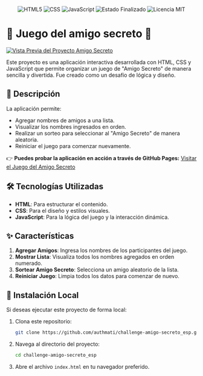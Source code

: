 <p align="center">
   <img src="https://img.shields.io/badge/html5-%239046cf?style=for-the-badge&logo=html5&logoColor=white" alt="HTML5">
   <img src="https://img.shields.io/badge/css-%239046cf?style=for-the-badge&logo=css&logoColor=white" alt="CSS">
   <img src="https://img.shields.io/badge/javascript-%239046cf?style=for-the-badge&logo=javascript&logoColor=white" alt="JavaScript">
   <img src="https://img.shields.io/badge/finalizado-%239046cf?style=for-the-badge&logoColor=white&label=estado&labelColor=%23242424" alt="Estado Finalizado">
   <img src="https://img.shields.io/badge/mit-%239046cf?style=for-the-badge&logoColor=white&label=licencia&labelColor=%23242424" alt="Licencia MIT">
</p>

# 🎁 Juego del amigo secreto 🎁

[![Vista Previa del Proyecto Amigo Secreto](https://i.imgur.com/c5oAga3.png)](https://github.com/authmati)

Este proyecto es una aplicación interactiva desarrollada con HTML, CSS y JavaScript que permite organizar un juego de "Amigo Secreto" de manera sencilla y divertida. Fue creado como un desafío de lógica y diseño.

## 🎯 Descripción

La aplicación permite:
- Agregar nombres de amigos a una lista.
- Visualizar los nombres ingresados en orden.
- Realizar un sorteo para seleccionar al "Amigo Secreto" de manera aleatoria.
- Reiniciar el juego para comenzar nuevamente.

👉 **Puedes probar la aplicación en acción a través de GitHub Pages:** [Visitar el Juego del Amigo Secreto](https://authmati.github.io/challenge-amigo-secreto_esp/)

## 🛠️ Tecnologías Utilizadas

- **HTML**: Para estructurar el contenido.
- **CSS**: Para el diseño y estilos visuales.
- **JavaScript**: Para la lógica del juego y la interacción dinámica.

## ✨ Características

1. **Agregar Amigos**: Ingresa los nombres de los participantes del juego.
2. **Mostrar Lista**: Visualiza todos los nombres agregados en orden numerado.
3. **Sortear Amigo Secreto**: Selecciona un amigo aleatorio de la lista.
4. **Reiniciar Juego**: Limpia todos los datos para comenzar de nuevo.

## 🚀 Instalación Local

Si deseas ejecutar este proyecto de forma local:

1. Clona este repositorio:

   ```bash
   git clone https://github.com/authmati/challenge-amigo-secreto_esp.git
   ```

2. Navega al directorio del proyecto:

   ```bash
   cd challenge-amigo-secreto_esp
   ```

4. Abre el archivo `index.html` en tu navegador preferido.


